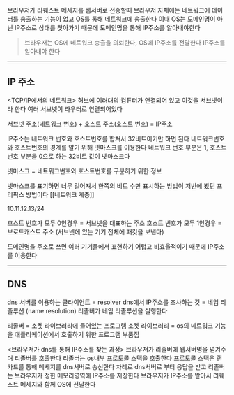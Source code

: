 브라우저가 리퀘스트 메세지를 웹서버로 전송할때
브라우저 자체에는 네트워크에 데이터를 송출하는 기능이 없고 OS를 통해 네트워크에 송출한다
이때 OS는 도메인명이 아닌 IP주소로 상대를 찾아가기 때문에 도메인명을 통해 IP주소를 알아내야한다

>브라우저는 OS에 네트워크 송출을 의뢰한다, OS에 IP주소를 전달한다
>IP주소를 알아내야 한다

---
## IP 주소

<TCP/IP에서의 네트워크>
허브에 여러대의 컴퓨터가 연결되어 있고 이것을 서브넷이라 한다
여러 서브넷이 라우터로 연결되어있다

서브넷 주소(네트워크 번호) + 호스트 주소(호스트 번호) = IP주소

IP주소는 네트워크 번호와 호스트번호를 합쳐서 32비트이기만 하면 된다
네트워크번호와 호스트번호의 경계를 알기 위해 넷마스크를 이용한다
네트워크 번호 부분은 1, 호스트 번호 부분을 0으로 하는 32비트 값이 넷마스크다

넷마스크 = 네트워크번호와 호스트번호를 구분하기 위한 정보

넷마스크를 표기하면 너무 길어져서 한쪽의 비트 수만 표시하는 방법이 저번에 봤던 프리픽스 방법이다
[[네트워크 계층]]

10.11.12.13/24

호스트 번호가 모두 0인경우 = 서브넷을 대표하는 주소
호스트 번호가 모두 1인경우 = 브로드캐스트 주소 (서브넷에 있는 기기 전체에 패킷을 보낸다)

도메인명을 주소로 쓰면 여러 기기들에서 표현하기 어렵고 비효율적이기 때문에 IP주소를 이용한다


---

## DNS

dns 서버를 이용하는 클라이언트 = resolver
dns에서 IP주소를 조사하는 것 = 네임 리졸루션 (name resolution)
리졸버가 네임 리졸루션을 실행한다

리졸버 = 소켓 라이브러리에 들어있는 프로그램
소켓 라이브러리 = os의 네트워크 기능을 애플리케이션에서 호출하기 위한 프로그램 부품집 

<브라우저가 dns를 통해 IP주소를 찾는 과정>
브라우저가 리졸버에 웹서버명을 넘겨주며 리졸버를 호출한다
리졸버는 os내부 프로토콜 스택을 호출한다
프로토콜 스택은 랜카드를 통해 메세지를 dns서버로 송신한다
차례로 dns서버로 부터 응답을 받고 리졸버는 브라우저가 정한 메모리영역에 IP주소를 저장한다
브라우저가 IP주소를 받아서 리퀘스트 메세지와 함께 OS에 전달한다

